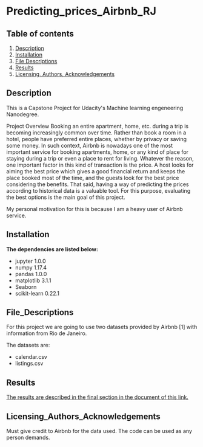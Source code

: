 # Predicting_prices_Airbnb_RJ


## Table of contents
1. [Description](#Description)
2. [Installation](#Installation)
3. [File Descriptions](#File_Descriptions)
4. [Results](#Results)
5. [Licensing, Authors, Acknowledgements](#Licensing-Authors-Acknowledgements)

## Description

This is a Capstone Project for Udacity's Machine learning engeneering Nanodegree.

Project Overview
Booking an entire apartment, home, etc. during a trip is becoming increasingly common over time. Rather than book a room in a hotel, people have preferred entire places,
whether by privacy or saving some money. In such context, Airbnb is nowadays one of the most important service for booking apartments, home, or any kind of place for 
staying during a trip or even a place to rent for living. 
Whatever the reason, one important factor in this kind of transaction is the price. A host looks for aiming the best price which gives a good financial return and keeps 
the place booked most of the time, and the guests look for the best price considering the benefits. 
That said, having a way of predicting the prices according to historical data is a valuable tool. For this purpose, evaluating the best options is the main goal of this 
project.

My personal motivation for this is because I am a heavy user of Airbnb service. 

## Installation

**The dependencies are listed below:**

- jupyter 1.0.0
- numpy 1.17.4
- pandas 1.0.0
- matplotlib 3.1.1
- Seaborn
- scikit-learn 0.22.1

## File_Descriptions

For this project we are going to use two datasets provided by Airbnb [1] with information from Rio de Janeiro.

The datasets are:
-	calendar.csv
-	listings.csv

## Results

[The results are described in the final section in the document of this link.](ML-Capstone-Project_Report.pdf) 

## Licensing_Authors_Acknowledgements

Must give credit to Airbnb for the data used. The code can be used as any person demands.

